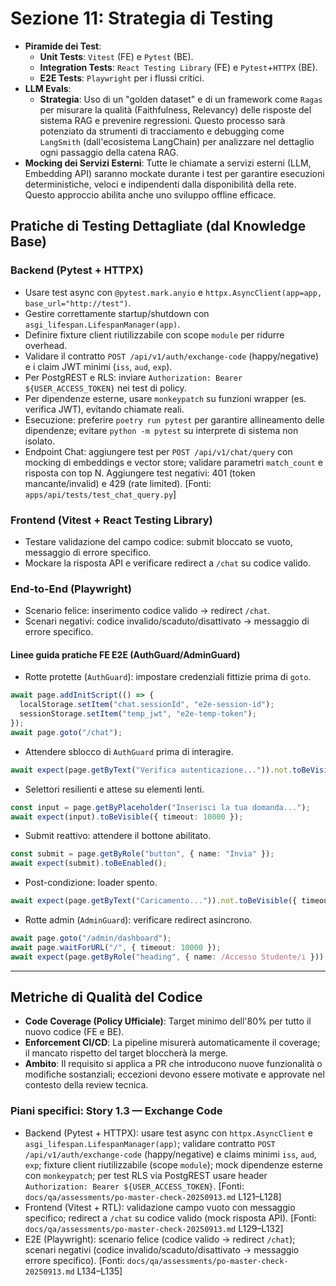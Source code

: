 # Sezione 11: Strategia di Testing

*   **Piramide dei Test**:
    *   **Unit Tests**: `Vitest` (FE) e `Pytest` (BE).
    *   **Integration Tests**: `React Testing Library` (FE) e `Pytest`+`HTTPX` (BE).
    *   **E2E Tests**: `Playwright` per i flussi critici.
*   **LLM Evals**:
    *   **Strategia**: Uso di un "golden dataset" e di un framework come `Ragas` per misurare la qualità (Faithfulness, Relevancy) delle risposte del sistema RAG e prevenire regressioni. Questo processo sarà potenziato da strumenti di tracciamento e debugging come `LangSmith` (dall'ecosistema LangChain) per analizzare nel dettaglio ogni passaggio della catena RAG.
*   **Mocking dei Servizi Esterni**: Tutte le chiamate a servizi esterni (LLM, Embedding API) saranno mockate durante i test per garantire esecuzioni deterministiche, veloci e indipendenti dalla disponibilità della rete. Questo approccio abilita anche uno sviluppo offline efficace.

## Pratiche di Testing Dettagliate (dal Knowledge Base)

### Backend (Pytest + HTTPX)
- Usare test async con `@pytest.mark.anyio` e `httpx.AsyncClient(app=app, base_url="http://test")`.
- Gestire correttamente startup/shutdown con `asgi_lifespan.LifespanManager(app)`.
- Definire fixture client riutilizzabile con scope `module` per ridurre overhead.
- Validare il contratto `POST /api/v1/auth/exchange-code` (happy/negative) e i claim JWT minimi (`iss`, `aud`, `exp`).
- Per PostgREST e RLS: inviare `Authorization: Bearer ${USER_ACCESS_TOKEN}` nei test di policy.
- Per dipendenze esterne, usare `monkeypatch` su funzioni wrapper (es. verifica JWT), evitando chiamate reali.
 - Esecuzione: preferire `poetry run pytest` per garantire allineamento delle dipendenze; evitare `python -m pytest` su interprete di sistema non isolato.
 - Endpoint Chat: aggiungere test per `POST /api/v1/chat/query` con mocking di embeddings e vector store; validare parametri `match_count` e risposta con top N. Aggiungere test negativi: 401 (token mancante/invalid) e 429 (rate limited). [Fonti: `apps/api/tests/test_chat_query.py`]

### Frontend (Vitest + React Testing Library)
- Testare validazione del campo codice: submit bloccato se vuoto, messaggio di errore specifico.
- Mockare la risposta API e verificare redirect a `/chat` su codice valido.

### End-to-End (Playwright)
- Scenario felice: inserimento codice valido → redirect `/chat`.
- Scenari negativi: codice invalido/scaduto/disattivato → messaggio di errore specifico.

#### Linee guida pratiche FE E2E (AuthGuard/AdminGuard)
- Rotte protette (`AuthGuard`): impostare credenziali fittizie prima di `goto`.
```ts
await page.addInitScript(() => {
  localStorage.setItem("chat.sessionId", "e2e-session-id");
  sessionStorage.setItem("temp_jwt", "e2e-temp-token");
});
await page.goto("/chat");
```
- Attendere sblocco di `AuthGuard` prima di interagire.
```ts
await expect(page.getByText("Verifica autenticazione...")).not.toBeVisible({ timeout: 10000 });
```
- Selettori resilienti e attese su elementi lenti.
```ts
const input = page.getByPlaceholder("Inserisci la tua domanda...");
await expect(input).toBeVisible({ timeout: 10000 });
```
- Submit reattivo: attendere il bottone abilitato.
```ts
const submit = page.getByRole("button", { name: "Invia" });
await expect(submit).toBeEnabled();
```
- Post-condizione: loader spento.
```ts
await expect(page.getByText("Caricamento...")).not.toBeVisible({ timeout: 10000 });
```
- Rotte admin (`AdminGuard`): verificare redirect asincrono.
```ts
await page.goto("/admin/dashboard");
await page.waitForURL("/", { timeout: 10000 });
await expect(page.getByRole("heading", { name: /Accesso Studente/i })).toBeVisible();
```

---

## Metriche di Qualità del Codice

- **Code Coverage (Policy Ufficiale)**: Target minimo dell'80% per tutto il nuovo codice (FE e BE).
- **Enforcement CI/CD**: La pipeline misurerà automaticamente il coverage; il mancato rispetto del target bloccherà la merge.
- **Ambito**: Il requisito si applica a PR che introducono nuove funzionalità o modifiche sostanziali; eccezioni devono essere motivate e approvate nel contesto della review tecnica.

### Piani specifici: Story 1.3 — Exchange Code

- Backend (Pytest + HTTPX): usare test async con `httpx.AsyncClient` e `asgi_lifespan.LifespanManager(app)`; validare contratto `POST /api/v1/auth/exchange-code` (happy/negative) e claims minimi `iss`, `aud`, `exp`; fixture client riutilizzabile (scope `module`); mock dipendenze esterne con `monkeypatch`; per test RLS via PostgREST usare header `Authorization: Bearer ${USER_ACCESS_TOKEN}`.
[Fonti: `docs/qa/assessments/po-master-check-20250913.md` L121–L128]
- Frontend (Vitest + RTL): validazione campo vuoto con messaggio specifico; redirect a `/chat` su codice valido (mock risposta API).
[Fonti: `docs/qa/assessments/po-master-check-20250913.md` L129–L132]
- E2E (Playwright): scenario felice (codice valido → redirect `/chat`); scenari negativi (codice invalido/scaduto/disattivato → messaggio errore specifico).
[Fonti: `docs/qa/assessments/po-master-check-20250913.md` L134–L135]
